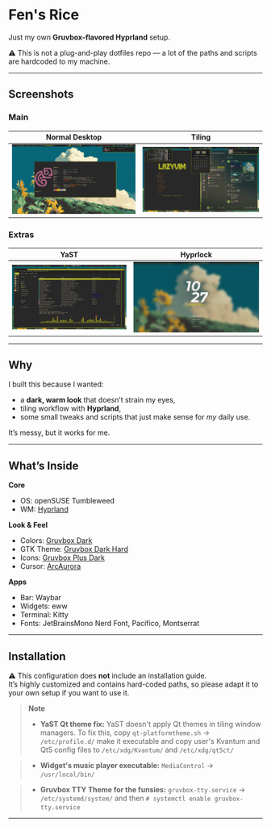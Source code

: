 
# Fen's Rice

 Just my own **Gruvbox-flavored Hyprland** setup.
  
 ⚠️ This is not a plug-and-play dotfiles repo — a lot of the paths and scripts are hardcoded to my machine.

---

## Screenshots

### Main
| Normal Desktop | Tiling |
|-----------------|-------|
| ![desktop](screenshots/fetch.png) | ![tiling](screenshots/wuhh.png) |

### Extras
| YaST | Hyprlock |
|------|---------|
| ![yast ig](screenshots/yast.png) | ![hyprlock](screenshots/hyprlock.png) |

---

## Why

I built this because I wanted:
- a **dark, warm look** that doesn’t strain my eyes,
- tiling workflow with **Hyprland**,  
- some small tweaks and scripts that just make sense for *my* daily use.

It’s messy, but it works for me.

---

## What’s Inside

**Core**
- OS: openSUSE Tumbleweed
- WM: [Hyprland](https://github.com/hyprwm/Hyprland)

**Look & Feel**
- Colors: [Gruvbox Dark](https://github.com/morhetz/gruvbox)
- GTK Theme: [Gruvbox Dark Hard](…)
- Icons: [Gruvbox Plus Dark](…)
- Cursor: [ArcAurora](…)

**Apps**
- Bar: Waybar
- Widgets: eww
- Terminal: Kitty
- Fonts: JetBrainsMono Nerd Font, Pacifico, Montserrat

---

## Installation

 ⚠️ This configuration does **not** include an installation guide.  
 It’s highly customized and contains hard-coded paths, so please adapt it to your own setup if you want to use it.

> **Note**
> - **YaST Qt theme fix:** YaST doesn't apply Qt themes in tiling window managers. To fix this, copy `qt-platformtheme.sh` → `/etc/profile.d/` make it executable and copy user's Kvantum and Qt5 config files to `/etc/xdg/Kvantum/` and `/etc/xdg/qt5ct/`

> - **Widget's music player executable:** `MediaControl` → `/usr/local/bin/`

> - **Gruvbox TTY Theme for the funsies:** `gruvbox-tty.service` → `/etc/systemd/system/` and then `# systemctl enable gruvbox-tty.service`

---


